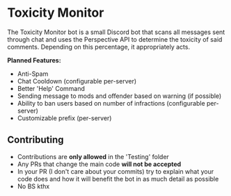 # Toxicity Monitor

The Toxicity Monitor bot is a small Discord bot that scans all messages sent through chat and uses the Perspective API to determine the toxicity of said comments. Depending on this percentage, it appropriately acts.

**Planned Features:**

- Anti-Spam
- Chat Cooldown (configurable per-server)
- Better 'Help' Command
- Sending message to mods and offender based on warning (if possible)
- Ability to ban users based on number of infractions (configurable per-server)
- Customizable prefix (per-server)

## Contributing

- Contributions are **only allowed** in the 'Testing' folder
- Any PRs that change the main code **will not be accepted**
- In your PR (I don't care about your commits) try to explain what your code does and how it will benefit the bot in as much detail as possible
- No BS kthx